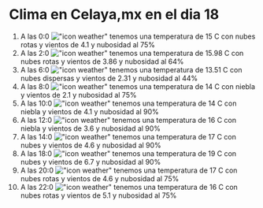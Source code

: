 # Clima en Celaya,mx en el dia 18

1. A las 0:0 !["icon weather"](http://openweathermap.org/img/w/04n.png) tenemos una temperatura de 15 C con nubes rotas y  vientos de 4.1 y nubosidad al 75%
1. A las 2:0 !["icon weather"](http://openweathermap.org/img/w/04n.png) tenemos una temperatura de 15.98 C con nubes rotas y  vientos de 3.86 y nubosidad al 64%
1. A las 6:0 !["icon weather"](http://openweathermap.org/img/w/03n.png) tenemos una temperatura de 13.51 C con nubes dispersas y  vientos de 2.31 y nubosidad al 44%
1. A las 8:0 !["icon weather"](http://openweathermap.org/img/w/50n.png) tenemos una temperatura de 14 C con niebla y  vientos de 2.1 y nubosidad al 75%
1. A las 10:0 !["icon weather"](http://openweathermap.org/img/w/50d.png) tenemos una temperatura de 14 C con niebla y  vientos de 4.1 y nubosidad al 90%
1. A las 12:0 !["icon weather"](http://openweathermap.org/img/w/50d.png) tenemos una temperatura de 16 C con niebla y  vientos de 3.6 y nubosidad al 90%
1. A las 14:0 !["icon weather"](http://openweathermap.org/img/w/04d.png) tenemos una temperatura de 17 C con nubes y  vientos de 4.6 y nubosidad al 90%
1. A las 18:0 !["icon weather"](http://openweathermap.org/img/w/04d.png) tenemos una temperatura de 19 C con nubes y  vientos de 6.7 y nubosidad al 90%
1. A las 20:0 !["icon weather"](http://openweathermap.org/img/w/04d.png) tenemos una temperatura de 17 C con nubes rotas y  vientos de 4.6 y nubosidad al 75%
1. A las 22:0 !["icon weather"](http://openweathermap.org/img/w/04n.png) tenemos una temperatura de 16 C con nubes rotas y  vientos de 5.1 y nubosidad al 75%
